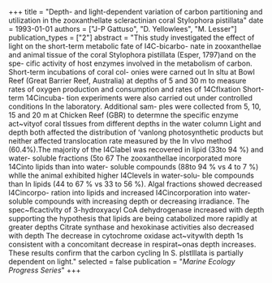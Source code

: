 +++
title = "Depth- and light-dependent variation of carbon partitioning and utilization in the zooxanthellate scleractinian coral Stylophora pistillata"
date = 1993-01-01
authors = ["J-P Gattuso", "D. Yellowlees", "M. Lesser"]
publication_types = ["2"]
abstract = "This study investigated the effect of light on the short-term metabolic fate of I4C-bicarbo- nate in zooxanthellae and animal tissue of the coral Stylophora pistillata (Esper, 1797)and on the spe- cific activity of host enzymes involved in the metabolism of carbon. Short-term incubations of coral col- onies were carned out In sltu at Bowl Reef (Great Barrier Reef, Australia) at depths of 5 and 30 m to measure rates of oxygen production and consumption and rates of 14Cflxation Short-term 14Cincuba- tion experiments were also carried out under controlled conditions In the laboratory. Additional sam- ples were collected from 5, 10, 15 and 20 m at Chicken Reef (GBR) to determne the specific enzyme act~vityof coral tlssues from different depths in the water column Light and depth both affected the distribution of ‘vanlong photosynthetic products but neither affected translocation rate measured by the In vlvo method (60.4%).The majority of the I4Clabel was recovered in lipid (33to 94 %) and water- soluble fractions (5to 67 The zooxanthellae incorporated more 14Cinto lipids than into water- soluble compounds (88to 94 % vs 4 to 7 %) whlle the animal exhibited higher I4Clevels in water-solu- ble compounds than In lipids (44 to 67 % vs 33 to 56 %). Algal fractions showed decreased I4Cincorpo- ration into lipids and increased I4Cincorporation into water-soluble compounds with increasing depth or decreasing irradiance. The spec~flcactivlty of 3-hydroxyacyl CoA dehydrogenase increased with depth supporting the hypothesis that lipids are being catabolized more rapidly at greater depths Citrate synthase and hexokinase activities also decreased with depth The decrease in cytochrome oxidase act~vitywlth depth 1s consistent with a concomitant decrease in respirat~onas depth increases. These results confirm that the carbon cycling In S. plstlllata is partially dependent on light."
selected = false
publication = "*Marine Ecology Progress Series*"
+++

